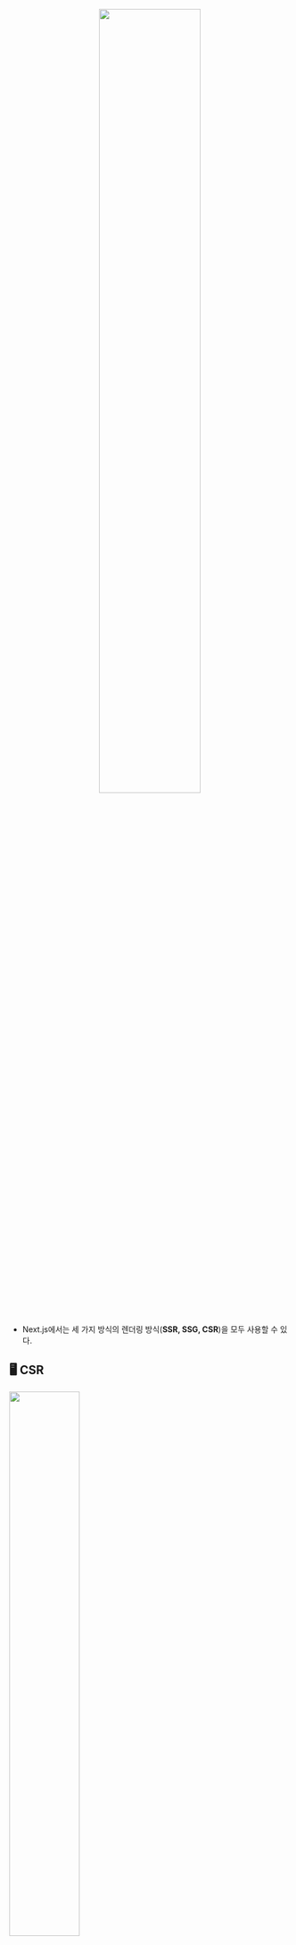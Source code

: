 <p align="center"><img src="https://github.com/JeongwooHam/FE_Study_Logs/assets/123251211/8492d367-7fb4-4128-be87-528ad157c3de" width="60%"/></p>

- Next.js에서는 세 가지 방식의 렌더링 방식(**SSR, SSG, CSR**)을 모두 사용할 수 있다.

## 🖥️ CSR

<img src="https://github.com/JeongwooHam/FE_Study_Logs/assets/123251211/ed59e398-19e1-4504-a6c0-0167bc33fd0c" width="50%"/>

- React에서는 CSR 방식을 사용하고 있기 때문에, 처음에는 브라우저가 빈 HTML 파일을 받아 화면에는 아무것도 나타나지 않다가, 사용자의 기기에서 렌더링이 완료되면 한 번에 화면을 보여준다.

```html
// index.html
<!DOCTYPE html>
<html lang="en">
  <head>
    <meta charset="UTF-8" />
    <title>Title</title>
  </head>
  <body>
    <div id="root"></div>
  </body>
</html>
```

- 단순 구조만 있는 HTML 문서와 JS 파일들을 모두 클라이언트에 보낸 뒤 Client-Side에서 JS 로드들을 통해 웹 페이지를 렌더링한다.
- 웹 페이지가 렌더링 된 이후에도 페이지 내에서 동작하는 모든 이벤트는 JS를 통해 발생한다.

```js
// index.js
import React from "react";
import ReactDOM from "react-dom";
import App from "./src/App";

ReactDOM.render(<App />, document.getElementById("root"));
```

- 기본 뼈대만 있는 <code>index.html</code> 파일 대신 <code>src/index.js</code>의 JS 코드에서 모든 화면을 렌더링한 뒤 HTML의 DOM 요소 중 <code>root</code>라는 ID를 가진 element를 찾아 하위에 내용을 주입한다.

- [Next.js에서 CSR 사용하기]()

## 🖼️ Pre-Rendering

<img src="https://github.com/JeongwooHam/FE_Study_Logs/assets/123251211/3efa29ba-5e02-4748-945e-c3048a1db0dd" width="50%"/>

- SSR과 SSG는 **Pre-Rendering** 이라고 불리기도 한다.
  - 추가 데이터의 fetching과 React 컴포넌트의 HTML로의 변환이 렌더링 결과물이 클라이언트에게 전송되기 전에 발생하기 때문이다.
  - [Next.js에서의 SSR, SSG]()
- 그리고 Next.js에서는 기본적으로 모든 페이지를 미리 렌더링한다.
- 사용자의 기기에서 JS가 모든 일을 처리하는 대신 서버에서 먼저 HTML 파일을 생성하기 때문에, 렌더링 작업이 진행되는 동한 사용자에게 해당 페이지에 필요한 HTML 화면이 보여진다.

**_하지만 여기서 발생하는 문제!_**

### 🦴 현재는 빈 껍데기만 존재합니다!

- 이때 클라이언트가 받는 웹 페이지는 단순히 웹 화면을 보여주기 위한 HTML일 뿐이고, 동작에 필요한 JS 요소는 존재하지 않는다.
- 특정 JS 모듈 뿐 아니라 단순 클릭과 같은 이벤트들이 각 웹 페이지의 DOM 요소에 적용되어 있지 않은 상태의 페이지가 전송되는 것이다.
- <code>useEffect</code>처럼 마운트 된 후 실행되는 동작들 뿐만 아니라 <code>onClick, onChange</code>와 같은 바인딩도 빠져 있는 상태이다.

### 🧐 어떻게 해결할 수 있을까요?

- Next.js 서버에서는 Pre-Rendering 된 웹 페이지를 클라이언트에게 보낸 뒤, 바로 React가 번들링 된 JS 코드들을 Chunk 단위로 클라이언트에게 전송한다.
- 그리고 이러한 JS 코드들이 이전에 전송된 HTML DOM 요소 위로 리렌더링 되는 과정 속에서 자기 자리를 찾아 매칭된다.

**📢 그리고 우리는 이러한 과정을 "Hydration"이라 부릅니다!**

## 🚿 Hydration

- Server-Side에서 렌더링 된 정적 페이지(HTML)와 번들링 된 JS 파일을 클라이언트에게 보내면, Client-Side에서 HTML 코드와 JS(React) 코드를 서로 매칭시키는 과정

> **_Hydration_** 은 수분 공급이라는 의미를 갖는다.

- JS 코드들이 DOM 요소 위에 물을 채우듯 필요로 하던 요소들을 채운다하여 붙여진 이름이라고 한다.

<br/>

    👩‍🏫 수분기 없는 정적 웹 페이지에 물을 주는 느낌이라고 이해합시다!

### 🌟 Hydration의 진행 과정

<img src="https://github.com/JeongwooHam/FE_Study_Logs/assets/123251211/7b011654-6ddf-4abc-aca7-d355cbeaa779" width="80%"/>

1. React로 페이지를 제작한다.
2. Next.js나 Gatsby와 같은 프레임워크는 React에서 HTML 파일을 생성하기 위한 React Server-Side API인 ReactDOMServer을 사용해 제작된 사이트의 프로덕션 단계 파일을 생성한다.
3. 만약 이때 웹 페이지를 보게 된다면, 서버로부터 생성된 정적인 HTML 파일을 보게 될 것이다.
4. 페이지 첫 로딩 이후 JS가 로드 되고, <code>ReactDOM.hydrate()</code> API는 JS와 함께 서버에서 렌더링되었던 HTML 페이지에 수분을 공급한다.
5. Hydration 이후, <code>React reconciler</code> API가 자리를 대체하고, 사이트는 상호작용이 가능해진다.

- hydration이 적용되면 클릭 등의 이벤트나 모듈들이 적용되어 사용자 조작이 가능해진다!
- 사용자는 SSR을 통해 UI를 미리 보고, Hydration을 통해 페이지 조작이 가능해지는 것이다.

### 🧐 두 번씩이나 렌더링되면 비효율적이지 않나요?

- Server-Side에서 Pre-Rendering 된 문서는 모든 JS 요소들이 배제된 굉장히 가벼운 파일이므로 사용자에게 빠르게 로드되는 웹 페이지를 제공할 수 있다.
  - 이는 같은 화면에 두 번 렌더링이 발생한다는 단점을 충분히 보완할 수 있는 장점이다.
- 더 나아가, Client-Side에서 JS 파일이 렌더링 될 때, 단지 각 DOM 요소에 JS 속성을 매칭시킬 뿐 실제 웹 페이지를 다시 그리는 <code>paint()</code> 함수까지 호출하지는 않는다.

### 🧐 Hydration은 Next.js에서만 발생하나요?

    👩‍🏫 아닙니다!

- Hydration은 Next.js만의 특별한 동작이 아니라 ReactDOM 함수이다.
- React: View를 만들기 위한 라이브러리
- ReactDOM
  - UI를 실제로 브라우저에 렌더링할 때 사용되는 라이브러리
  - 최상위 app에서 사용할 수 있는 DOM 관련 메서드를 제공한다.

## ⚙️ [ReactDOM.hydrate()](https://legacy.reactjs.org/docs/react-dom.html#hydrate)

> <code>ReactDOM.render()</code>

```js
ReactDOM.render(element, container, [callback]);
```

- <code>ReactDOM.render()</code> 함수는 특정 컴포넌트를 두 번째 인자로 지정된 DOM 요소에 하위로 주입하여 렌더링을 처리해주는 함수이다.
- 제공된 <code>container</code>에 <code>element</code>를 렌더링하고, <code>component</code>에 대한 참조를 반환한다.
- 만약 이전에 <code>element</code>가 <code>container</code>에 렌더링 됐었다면, ReactDOM을 업데이트하고, 최종 React element의 반영이 필요할 때에만 DOM을 변경한다.
- 렌더링이 완료되면 특정 이벤트를 처리하는 콜백 함수를 세 번째 인자로 넘겨줄 수 있다.
- container node를 수정하지 않고 자식만 수정한다.
- 기존 자식을 덮어쓰지 않고 구성 요소를 삽입한다.

> <code>ReactDOM.hydrate()</code>

```js
ReactDOM.hydrate(element, container, [callback]);
```

- render() 메서드와 동일하지만 <code>ReactDOMServer</code>에서 HTML 컨텐츠를 렌더링한 <code>container</code>를 hydrate하기 위해 사용된다.
- SSR을 통해 이미 마크업이 채워져 있는 경우 다시 렌더링할 필요가 없으므로 hydrate를 통해 기존 마크업에 이벤트 리스너 등만 추가한다.
- 특정 컴포넌트를 두 번째 인자로 지정된 DOM 요소에 하위로 hydrate 처리한다.
- 렌더링을 통해 새로운 웹 페이지를 구성할 DOM을 생성하지 않는다.
- 대신, 기존 DOM tree에서 해당되는 DOM 컴포넌트를 찾아 정해진 JS 속성(예: eventListener)만 부착시킨다.

> 동작 과정

1. 서버에서 받아온 DOM tree와 자체적으로 렌더링한 tree를 비교한다.
2. 두 tree 사이의 차이점을 얻은 후, 자체적으로 Client-Side-Rendering한 tree와 비교하며 어떤 DOM과 매칭되는지 이해한다.
3. 이해한 내용에 따라 클라이언트 렌더링 동작을 진행한다.

**_그리고 여기서 또 발생하는 문제!_**

    👩 그만해라!

## 🚨 SSR과 Hydration의 문제점

### ⚠️ 보여주기 전 모든 것을 다 가져와야 합니다!

- SSR은 컴포넌트가 **데이터가 기다리는 것**을 허용하지 않는다.

<br/>

    🤔 좋은 거 아닌가요?

- 이는 곧 현재 제공되는 API를 사용하기 위해서는 HTML에 렌더링할 때 서버 측에서 컴포넌트에 필요한 데이터를 모두 준비해두어야 함을 의미한다.
- 클라이언트에 HTML 파일을 보내기 전 Server-Side에서 모든 데이터를 모아두어야 하는 것은 매우 비효율적이다.
- 예를 들어, 댓글이 있는 글을 렌더링한다고 가정해보자.
  - 댓글은 처음부터 보여질 필요가 있으므로, Server-Side HTML 출력물에 포함하려 한다.
  - 하지만 DB나 API의 응답 속도를 조절할 수 없는 상황에서, 개발자는 두 가지 중 하나를 선택해야 한다.
  - HTML 출력물에서 제외시킬 경우 사용자는 JS 파일이 완전히 불러와지기 전까지는 댓글을 볼 수 없다.
  - HTML 출력물에 포함시킬 경우 댓글이 불러와지고 전체 tree가 렌더링될 떄까지 사용자는 나머지 HTML 파일까지 전송받지 못한다.

### ⚠️ Hydration을 위해서는 모든 것을 다 불러와야 합니다!

- React는 컴포넌트를 렌더링하는 과정에서 Server-Side에서 생성된 HTML 파일을 순회하며 이벤트 핸들러를 부착시킨다.
  - 이게 동작하기 위해서는 브라우저에서 컴포넌트를 기반으로 생성한 tree가 서버에서 생성한 tree와 일치해야 한다.
  - Hydration은 단일 작업만 가능하므로, 따로 로드하려 할 경우 React는 HTML 코드의 일부분만으로는 무엇을 해야 할지 알 수 없어 Hydration에서 해당 코드를 삭제하게 된다.
- 위의 예시에서, 페이지에는 댓글 부분말고도 Nav Bar, Side Bar 등에 사용된 JS 코드들이 존재할 것이다.
  - 하지만 댓글에 대한 코드가 불러와지기 전까지는 다른 부분에 대해서도 Hydration을 진행할 수 없다.

### ⚠️ 상호작용을 하기 전 모든 항목에 대한 Hydration이 필요합니다!

- React는 한 번의 작업을 통해 tree에 대한 Hydration을 진행한다.
  - 다시 말해, 컴포넌트 함수를 호출하는 과정이 한 번 시작되면 React는 전체 tree에 대해 이 과정을 완료하기 전까지 멈추지 않는다.
  - 따라서 컴포넌트 중 어느 하나라도 상호 작용이 가능해지기 위해서는 모든 컴포넌트에 대한 Hydration이 완료되어야 한다.
- 한 번 Hydration이 시작되면, 전체 tree에 대해 Hydration이 완료되기 전까지 사용자는 다른 모든 기능(Nav Bar, Side Bar, ...)과도 상호작용할 수 없다.
  - Nav Bar의 경우 페이지 자체의 이동에 필요한 기능인데 Hydration이 진행 중이어서 떠나고 싶은 페이지에 계속 남아있어야 하고, 이는 UX에 좋지 않다.

### 🧐 어떻게 해결할 수 있을까요?

- 문제가 발생하는 이유는 모든 단계가 연결되어 진행되기 때문이다.
  - 데이터 가져오기(서버) ➡️ HTML로 렌더링(서버) ➡️ 코드 불러오기(클라이언트) ➡️ Hydration(클라이언트)
  - 모든 과정에서 이전 단계가 끝날 때까지 전체 애플리케이션에서 다음 단계를 실행할 수 없다.
- 이를 해결하기 위해서는 작업을 분할하여 전체 애플리케이션이 아닌 각각의 부분들에 대한 작업 수행이 가능해져야 한다.

```
📢 React 18에서는 이렇게 해결했습니다!
```

## 🤠 React 18: Streaming HTML && Selective Hydration

- React18에서는 <code>suspense</code>를 사용해 두 개의 주요 SSR 기능을 추가했다.

1. Streaming HTML

- 서버에서 HTML 파일을 스트리밍의 형식으로 전달한다.
- <code>renderToString</code> ➡️ <code>renderToPipeableStream</code>
- [관련 PR](https://github.com/reactwg/react-18/discussions/22)

2. Selective Hydration

- 클라이언트에서 선택적으로 Hydration을 진행한다.
- 이를 위해 Client-Side에서 createRoot로 바꾼 뒤 애플리케이션의 부분부분을 <code>Suspense</code>로 감싸주어야 한다.
- [관련 PR](https://github.com/reactwg/react-18/discussions/5)

### 🌟 보여주기 전에 서버에서 다 가져와야 하는 문제 해결!

```js
<Layout>
  <NavBar />
  <Sidebar />
  <RightPane>
    <Post />
    <Suspense fallback={<Spinner />}>
      <Comments />
    </Suspense>
  </RightPane>
</Layout>
```

- 댓글 부분을 <code>Suspense</code>로 감싸고, React로 하여금 준비되기 전까지 placeholder에 해당하는 <code><Spinner/></code> 컴포넌트를 보여줄 수 있게 한다.
- 이를 통해 댓글 부분의 data fetching을 기다리지 않고 나머지 페이지에 대한 HTML을 스트리밍할 수 있다.
- 최초의 HTML에서는 댓글 관련 컴포넌트에 대한 코드가 사라진다.

```js
<div hidden id="comments">
  <!-- Comments -->
  <p>First comment</p>
  <p>Second comment</p>
</div>
<script>
  document
    .getElementById("sections-spinner")
    .replaceChildren(document.getElementById("comments"));
</script>
```

- 서버 측에서 댓글에 해당되는 데이터가 준비되면, React에서는 동일한 스트림에 추가되는 HTML과 올바른 장소에 HTML을 위치시키기 위한 인라인 script 태그를 전송한다.
- 클라이언트에서 React 자체가 불러와지기도 전에 늦게 도착한 댓글 부분의 HTML이 삽입된다.
- 이를 통해 화면 일부분에 대한 SSR을 포기하지 않고도 화면의 일부분만 선택하여 HTML 스트리밍 상에 나중에 들어오게 할 수 있다.
- 또한 이 덕분에 tree 상에서 더 먼 곳에 위치하는 컴포넌트의 렌더링이 이미 데이터가 전송된 다음에도 이루어질 수 있다.
  - 따라서 전통적인 HTML 스트리밍 방식과 달리 위에서 아래로 내려가는 순서를 지킬 필요도 없다.

### 🌟 Hydration을 위해서는 모두 불러와야 하는 문제 해결!

```js
import { lazy } from "react";

const Comments = lazy(() => import("./Comments.js"));

// ...

<Suspense fallback={<Spinner />}>
  <Comments />
</Suspense>;
```

- 댓글을 위한 코드가 로딩되기 전 클라이언트 측에서 애플리케이션을 Hydration 할 수 없는 문제는 **Code Splitting**을 통해 해결하였다.
- 특정 코드 부분이 동기적으로 로드될 필요가 없음을 명시해줌으로써 큰 번들 사이즈를 피할 수 있다.
  - <code>lazy</code>를 사용하여 메인 번들에서 분리시킬 수 있다.
  - 번들러는 이를 별도의 script 태그로 분리해준다.
- 이를 통해 위의 예시에서 댓글에 대한 UI가 아직 보이지 않더라도 다른 부분의 이벤트를 먼저 사용할 수 있게 된다.

### 🌟 상호작용을 하기 전 모두 Hydration을 해야 하는 문제 해결!

```js
<Layout>
  <NavBar />
  <Suspense fallback={<Spinner />}>
    <Sidebar />
  </Suspense>
  <RightPane>
    <Post />
    <Suspense fallback={<Spinner />}>
      <Comments />
    </Suspense>
  </RightPane>
</Layout>
```

- 위의 코드에서 NavBar와 Post만 Hydration이 완료 되고, SideBar와 Comments 컴포넌트는 HTML 스트리밍만 완료된 상태라고 하자.
  - SideBar와 Comments 코드를 가지고 있는 번들이 불러와지고, React는 tree 상에서 먼저 발견되는 컴포넌트인 SideBar에 대한 Hydration을 먼저 진행하게 된다.
  - 만약 이때 사용자가 댓글 부분을 클릭할 경우, React는 해당 클릭을 기록해두었다가 Comments 컴포넌트에 대한 Hydration에 우선순위를 부여한다.
  - React는 이제 원래 수행하려 했던 SideBar에 대한 Hydration 대신 Comments 컴포넌트에 대한 Hydration을 먼저 진행한다.
- 이를 통해 React는 최대한 빠르게 모든 것에 대한 Hydration을 완료하면서도 사용자의 동작에 기반해 화면 상에서 가장 급한 부분에 우선 순위를 부여한다.

```
우리는 이제 서버 상에서 HTML을 보내기 전 모든 데이터가 불러와지기를 기다리지 않을 수 있다.
또한 Hydration을 시작하기 전 모든 JS 코드가 불러와지기를 기다리지 않아도 되고,
페이지 상의 상호 작용을 위해 모든 컴포넌트에 대한 Hydration이 완료되기를 기다리지 않아도 된다!
```

## 🔎 References

<details>
<summary>참고 자료 모음</summary>
<div markdown="1">

- [How Next.js Works](https://nextjs.org/learn/foundations/how-nextjs-works/rendering)
- [Keeping Server-Side Rendering Cool With React Hydration](https://aboutmonica.com/blog/server-side-rendering-react-hydration-best-practices/)
- [React 18: Suspense를 이용한 새로운 SSR 아키텍처](https://immigration9.github.io/react/2021/06/13/new-suspense-ssr-architecture.html)
- [Next.js의 렌더링 과정(Hydrate) 알아보기](https://www.howdy-mj.me/next/hydrate)
- [Next.js의 Hydrate란?](https://helloinyong.tistory.com/315)
- [Hydrate(Next, React 18)](https://velog.io/@leehyunho2001/Hydrate)
- [ReactDOM.hydrate()](https://velog.io/@xortm854/ReactDOM.hydrate)

</div>
</details>
